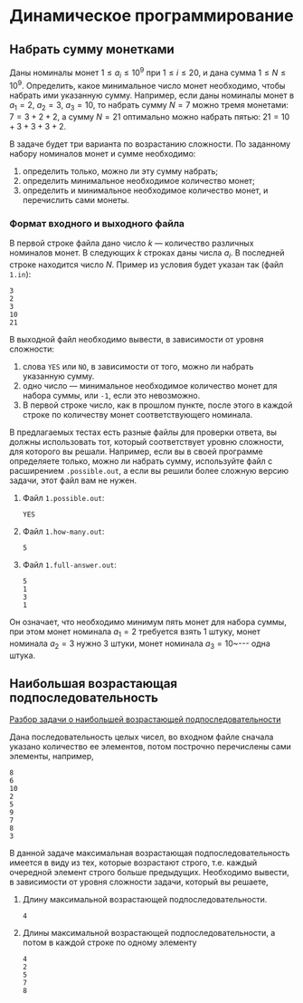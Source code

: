 # Динамическое программирование

## Набрать сумму монетками

Даны номиналы монет $1 \le a_i \le 10^9$ при $1 \le i \le 20$, и дана сумма $1 \le N \le 10^9$.
Определить, какое минимальное число монет необходимо, чтобы набрать ими указанную сумму.
Например, если даны номиналы монет в $a_1=2$, $a_2=3$, $a_3=10$, то набрать сумму $N=7$ можно тремя монетами: $7 = 3 + 2 + 2$, а сумму $N = 21$ оптимально можно набрать пятью: $21 = 10 + 3 + 3 + 3 + 2$.

В задаче будет три варианта по возрастанию сложности. По заданному набору номиналов монет и сумме необходимо:

1. определить только, можно ли эту сумму набрать;
2. определить минимальное необходимое количество монет;
3. определить и минимальное необходимое количество монет, и перечислить сами монеты.

### Формат входного и выходного файла
В первой строке файла дано число $k$ — количество различных номиналов монет.
В следующих $k$ строках даны числа $a_i$. В последней строке находится число $N$.
Пример из условия будет указан так (файл `1.in`):
```
3
2
3
10
21
```

В выходной файл необходимо вывести, в зависимости от уровня сложности:

1. слова `YES` или `NO`, в зависимости от того, можно ли набрать указанную сумму.
2. одно число — минимальное необходимое количество монет для набора суммы, или `-1`, если это невозможно.
3. В первой строке число, как в прошлом пункте, после этого в каждой строке по количеству монет соответствующего номинала.

В предлагаемых тестах есть разные файлы для проверки ответа, вы должны использовать тот, который соответствует уровню сложности, для которого вы решали. Например, если вы в своей программе определяете только, можно ли набрать сумму, используйте файл с расширением `.possible.out`, а если вы решили более сложную версию задачи, этот файл вам не нужен. 

1. Файл `1.possible.out`:
    ```
    YES
    ```
2. Файл `1.how-many.out`:
     ```
     5
     ```
3. Файл `1.full-answer.out`:
     ```
     5
     1
     3
     1
     ```
Он означает, что необходимо минимум пять монет для набора суммы, при этом монет номинала $a_1=2$ требуется взять 1 штуку, монет номинала $a_2=3$ нужно 3 штуки, монет номинала $a_3=10$~--- одна штука.

## Наибольшая возрастающая подпоследовательность

[Разбор задачи о наибольшей возрастающей подпоследовательности](https://neerc.ifmo.ru/wiki/index.php?title=%D0%97%D0%B0%D0%B4%D0%B0%D1%87%D0%B0_%D0%BE_%D0%BD%D0%B0%D0%B8%D0%B1%D0%BE%D0%BB%D1%8C%D1%88%D0%B5%D0%B9_%D0%B2%D0%BE%D0%B7%D1%80%D0%B0%D1%81%D1%82%D0%B0%D1%8E%D1%89%D0%B5%D0%B9_%D0%BF%D0%BE%D0%B4%D0%BF%D0%BE%D1%81%D0%BB%D0%B5%D0%B4%D0%BE%D0%B2%D0%B0%D1%82%D0%B5%D0%BB%D1%8C%D0%BD%D0%BE%D1%81%D1%82%D0%B8)

Дана последовательность целых чисел, во входном файле сначала указано количество ее элементов, потом построчно перечислены сами элементы, например,

```
8
6
10
2
5
9
7
8
3
```

В данной задаче максимальная возрастающая подпоследовательность имеется в виду из тех, которые возрастают строго, т.е. каждый очередной элемент строго больше предыдущих. 
Необходимо вывести, в зависимости от уровня сложности задачи, который вы решаете,
1. Длину максимальной возрастающей подпоследовательности.
   ```
   4
   ```
2. Длины максимальной возрастающей подпоследовательности, а потом в каждой строке по одному элементу
   ```
   4
   2
   5
   7
   8
   ```
